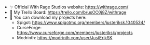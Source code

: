 - ✨ Official With Rage Studios website: https://withrage.com/
- 📝 My Trello Board: https://trello.com/b/usOC0j8Z/withrage
- 📁 You can download my projects here:
  - Spigot: https://www.spigotmc.org/members/justeriksk.1040534/
  - CurseForge: https://www.curseforge.com/members/justeriksk/projects
  - Modrinth: https://modrinth.com/user/JustErikSK
